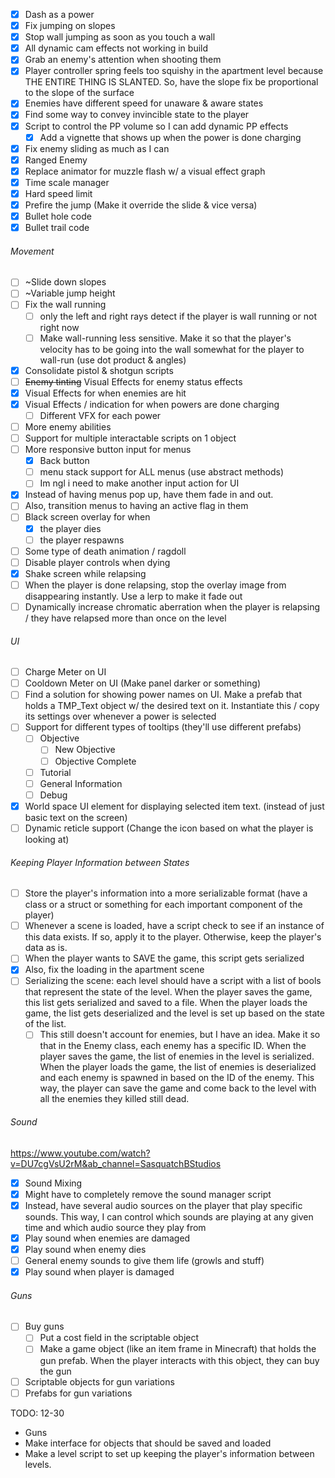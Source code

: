 
- [x] Dash as a power
- [x] Fix jumping on slopes
- [x] Stop wall jumping as soon as you touch a wall
- [x] All dynamic cam effects not working in build
- [x] Grab an enemy's attention when shooting them
- [x] Player controller spring feels too squishy in the apartment level because THE ENTIRE THING IS SLANTED. So, have the slope fix be proportional to the slope of the surface
- [x] Enemies have different speed for unaware & aware states
- [x] Find some way to convey invincible state to the player
- [x] Script to control the PP volume so I can add dynamic PP effects
	- [x] Add a vignette that shows up when the power is done charging
- [x] Fix enemy sliding as much as I can
- [x] Ranged Enemy
- [x] Replace animator for muzzle flash w/ a visual effect graph
- [x] Time scale manager
- [x] Hard speed limit
- [x] Prefire the jump (Make it override the slide & vice versa)
- [x] Bullet hole code
- [x] Bullet trail code

###### Movement
- [ ] ~Slide down slopes
- [ ] ~Variable jump height
- [ ] Fix the wall running
	- [ ] only the left and right rays detect if the player is wall running or not right now
	- [ ] Make wall-running less sensitive. Make it so that the player's velocity has to be going into the wall somewhat for the player to wall-run (use dot product & angles)

- [x] Consolidate pistol & shotgun scripts
- [ ] ~~Enemy tinting~~ Visual Effects for enemy status effects
- [x] Visual Effects for when enemies are hit
- [x] Visual Effects / indication for when powers are done charging
	- [ ] Different VFX for each power
- [ ] More enemy abilities
- [ ] Support for multiple interactable scripts on 1 object
- [ ] More responsive button input for menus
	- [x] Back button
	- [ ] menu stack support for ALL menus (use abstract methods)
	- [ ] Im ngl i need to make another input action for UI
- [x] Instead of having menus pop up, have them fade in and out.
- [ ] Also, transition menus to having an active flag in them
- [ ] Black screen overlay for when
	- [x] the player dies
	- [ ] the player respawns
- [ ] Some type of death animation / ragdoll
- [ ] Disable player controls when dying
- [x] Shake screen while relapsing
- [ ] When the player is done relapsing, stop the overlay image from disappearing instantly. Use a lerp to make it fade out
- [ ] Dynamically increase chromatic aberration when the player is relapsing / they have relapsed more than once on the level

###### UI
- [ ] Charge Meter on UI
- [ ] Cooldown Meter on UI (Make panel darker or something)
- [ ] Find a solution for showing power names on UI. Make a prefab that holds a TMP_Text object w/ the desired text on it. Instantiate this / copy its settings over whenever a power is selected
- [ ] Support for different types of tooltips (they'll use different prefabs)
	- [ ] Objective
		- [ ] New Objective
		- [ ] Objective Complete
	- [ ] Tutorial
	- [ ] General Information
	- [ ] Debug
- [x] World space UI element for displaying selected item text. (instead of just basic text on the screen)
- [ ] Dynamic reticle support (Change the icon based on what the player is looking at)
###### Keeping Player Information between States
- [ ] Store the player's information into a more serializable format (have a class or a struct or something for each important component of the player)
- [ ] Whenever a scene is loaded, have a script check to see if an instance of this data exists. If so, apply it to the player. Otherwise, keep the player's data as is.
- [ ] When the player wants to SAVE the game, this script gets serialized
- [x] Also, fix the loading in the apartment scene
- [ ] Serializing the scene: each level should have a script with a list of bools that represent the state of the level. When the player saves the game, this list gets serialized and saved to a file. When the player loads the game, the list gets deserialized and the level is set up based on the state of the list.
	- [ ] This still doesn't account for enemies, but I have an idea. Make it so that in the Enemy class, each enemy has a specific ID. When the player saves the game, the list of enemies in the level is serialized. When the player loads the game, the list of enemies is deserialized and each enemy is spawned in based on the ID of the enemy. This way, the player can save the game and come back to the level with all the enemies they killed still dead.

###### Sound

<https://www.youtube.com/watch?v=DU7cgVsU2rM&ab_channel=SasquatchBStudios>

- [x] Sound Mixing
- [x] Might have to completely remove the sound manager script
- [x] Instead, have several audio sources on the player that play specific sounds. This way, I can control which sounds are playing at any given time and which audio source they play from
- [x] Play sound when enemies are damaged
- [x] Play sound when enemy dies
- [ ] General enemy sounds to give them life (growls and stuff)
- [x] Play sound when player is damaged

###### Guns
- [ ] Buy guns
	- [ ] Put a cost field in the scriptable object
	- [ ] Make a game object (like an item frame in Minecraft) that holds the gun prefab. When the player interacts with this object, they can buy the gun
- [ ] Scriptable objects for gun variations
- [ ] Prefabs for gun variations

TODO: 12-30

- Guns
- Make interface for objects that should be saved and loaded
- Make a level script to set up keeping the player's information between levels.
